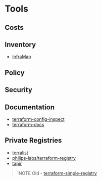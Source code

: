 # Tools

## Costs

## Inventory

- [InfraMap](https://github.com/cycloidio/inframap)

## Policy

## Security

## Documentation

- [terraform-config-inspect](https://github.com/hashicorp/terraform-config-inspect)
- [terraform-docs]()

## Private Registries

- [terralist](https://github.com/terralist/terralist/)
- [philips-labs/terraform-registry](https://github.com/philips-labs/terraform-registry)
- [tapir](https://github.com/PacoVK/tapir)

> !NOTE Old - [terraform-simple-registry](https://github.com/apparentlymart/terraform-simple-registry)
